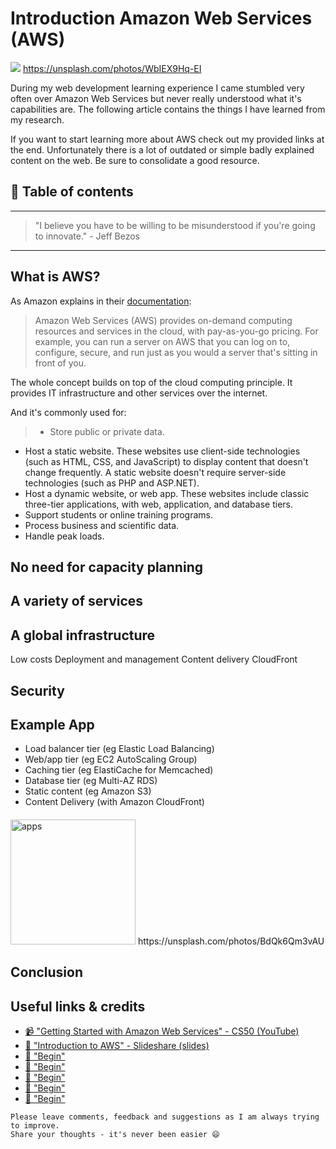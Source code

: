 # Introduction Amazon Web Services (AWS)

[<img src="https://images.unsplash.com/photo-1484157737210-f58966446e05?dpr=2&auto=format&fit=crop&w=767&h=508&q=80&cs=tinysrgb&crop=">](https://unsplash.com/photos/WbIEX9Hq-EI) https://unsplash.com/photos/WbIEX9Hq-EI

During my web development learning experience I came stumbled very often over Amazon Web Services but never really understood what it's capabilities are. The following article contains the things I have learned from my research.

If you want to start learning more about AWS check out my provided links at the end. Unfortunately there is a lot of outdated or simple badly explained content on the web. Be sure to consolidate a good resource.


## 📄 Table of contents



---

>"I believe you have to be willing to be misunderstood if you're going to innovate." - Jeff Bezos

---

## What is AWS?
As Amazon explains in their [documentation](http://docs.aws.amazon.com/gettingstarted/latest/awsgsg-intro/gsg-aws-intro.html):
>Amazon Web Services (AWS) provides on-demand computing resources and services in the cloud, with pay-as-you-go pricing. For example, you can run a server on AWS that you can log on to, configure, secure, and run just as you would a server that's sitting in front of you.

The whole concept builds on top of the cloud computing principle. It provides IT infrastructure and other services over the internet.

And it's commonly used for:
>- Store public or private data.
- Host a static website. These websites use client-side technologies (such as HTML, CSS, and JavaScript) to display content that doesn't change frequently. A static website doesn't require server-side technologies (such as PHP and ASP.NET).
- Host a dynamic website, or web app. These websites include classic three-tier applications, with web, application, and database tiers.
- Support students or online training programs.
- Process business and scientific data.
- Handle peak loads.

## No need for capacity planning
## A variety of services
## A global infrastructure
Low costs
Deployment and management
Content delivery CloudFront

## Security

## Example App
- Load balancer tier (eg Elastic Load Balancing)
- Web/app tier (eg EC2 AutoScaling Group)
- Caching tier (eg ElastiCache for Memcached)
- Database tier (eg Multi-AZ RDS)
- Static content (eg Amazon S3)
- Content Delivery (with Amazon CloudFront)



####


<img src="https://images.unsplash.com/photo-1455735459330-969b65c65b1c?dpr=2&auto=format&fit=crop&w=767&h=510&q=80&cs=tinysrgb&crop=" alt="apps" height="200"/>
https://unsplash.com/photos/BdQk6Qm3vAU

## Conclusion





## Useful links & credits
- [📹 "Getting Started with Amazon Web Services"  - CS50 (YouTube)](https://www.youtube.com/watch?v=VgzzHCukwpc&t=276s)
- [📄 "Introduction to AWS" - Slideshare (slides)](https://de.slideshare.net/AmazonWebServices/introduction-to-amazon-web-services-7708257)
- [📄 "Begin"](afgafgadgads)
- [📄 "Begin"](afgafgadgads)
- [📄 "Begin"](afgafgadgads)
- [📄 "Begin"](afgafgadgads)
- [📄 "Begin"](afgafgadgads)

```
Please leave comments, feedback and suggestions as I am always trying to improve.
Share your thoughts - it's never been easier 😄
```

<!-- Written by Daniel Deutsch (deudan1010@gmail.com) -->
